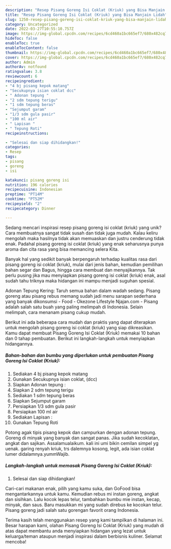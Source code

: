 ```yaml
---
description: "Resep Pisang Goreng Isi Coklat (Kriuk) yang Bisa Manjain Lidah"
title: "Resep Pisang Goreng Isi Coklat (Kriuk) yang Bisa Manjain Lidah"
slug: 1250-resep-pisang-goreng-isi-coklat-kriuk-yang-bisa-manjain-lidah
category: Uncategorized
date: 2022-03-27T10:55:10.757Z
image: https://img-global.cpcdn.com/recipes/6cd460a1bc665ef7/680x482cq70/pisang-goreng-isi-coklat-kriuk-foto-resep-utama.jpg
hideToc: false
enableToc: true
enableTocContent: false
thumbnail: https://img-global.cpcdn.com/recipes/6cd460a1bc665ef7/680x482cq70/pisang-goreng-isi-coklat-kriuk-foto-resep-utama.jpg
cover: https://img-global.cpcdn.com/recipes/6cd460a1bc665ef7/680x482cq70/pisang-goreng-isi-coklat-kriuk-foto-resep-utama.jpg
author: Admin
authorAv: notfound
ratingvalue: 3.8
reviewcount: 6
recipeingredient:
- "4 bj pisang kepok matang"
- "Secukupnya isian coklat dcc"
- " Adonan tepung "
- "2 sdm tepung terigu"
- "1 sdm tepung beras"
- "Sejumput garam"
- "1/3 sdm gula pasir"
- "100 ml air"
- " Lapisan "
- " Tepung Roti"
recipeinstructions:

- "Selesai dan siap dihidangkan!"
categories:
- Resep
tags:
- pisang
- goreng
- isi

katakunci: pisang goreng isi 
nutrition: 196 calories
recipecuisine: Indonesian
preptime: "PT14M"
cooktime: "PT52M"
recipeyield: "2"
recipecategory: Dinner

---
```





Sedang mencari inspirasi resep pisang goreng isi coklat (kriuk) yang unik? Cara membuatnya sangat tidak susah dan tidak juga mudah. Kalau keliru mengolah maka hasilnya tidak akan memuaskan dan justru cenderung tidak enak. Padahal pisang goreng isi coklat (kriuk) yang enak seharusnya punya aroma dan cita rasa yang bisa memancing selera Kita.





Banyak hal yang sedikit banyak berpengaruh terhadap kualitas rasa dari pisang goreng isi coklat (kriuk), mulai dari jenis bahan, kemudian pemilihan bahan segar dan Bagus, hingga cara membuat dan menyajikannya. Tak perlu pusing jika mau menyiapkan pisang goreng isi coklat (kriuk) enak,      asal sudah tahu triknya maka hidangan ini mampu menjadi suguhan spesial.














Adonan Tepung Kering: Taruh semua bahan dalam wadah sedang. Pisang goreng atau pisang rebus memang sudah jadi menu sarapan sederhana yang banyak dikonsumsi - Food - Okezone Lifestyle Njajan.com - Pisang adalah salah satu buah yang paling melimpah di Indonesia. Selain melimpah, cara menanam pisang cukup mudah.






Berikut ini ada beberapa cara mudah dan praktis yang dapat diterapkan untuk mengolah pisang goreng isi coklat (kriuk) yang siap dikreasikan. Kamu dapat membuat Pisang Goreng Isi Coklat (Kriuk) memakai 10 bahan dan 0 tahap pembuatan. Berikut ini langkah-langkah untuk menyiapkan hidangannya.

<!--inarticleads1-->

##### Bahan-bahan dan bumbu yang diperlukan untuk pembuatan Pisang Goreng Isi Coklat (Kriuk):

1. Sediakan 4 bj pisang kepok matang
1. Gunakan Secukupnya isian coklat, (dcc)
1. Siapkan  Adonan tepung :
1. Siapkan 2 sdm tepung terigu
1. Sediakan 1 sdm tepung beras
1. Siapkan Sejumput garam
1. Persiapkan 1/3 sdm gula pasir
1. Persiapkan 100 ml air
1. Sediakan  Lapisan :
1. Gunakan  Tepung Roti


Potong agak tipis pisang kepok dan campurkan dengan adonan tepung. Goreng di minyak yang banyak dan sangat panas. Jika sudah kecoklatan, angkat dan sajikan. Assalamualaikum. kali ini umi bikin cemilan simpel yg uenak. garing renyah kriuk, trs dalemnya kosong, legit, ada isian coklat lumer didalamnya.yummWajib. 

<!--inarticleads2-->

##### Langkah-langkah untuk memasak Pisang Goreng Isi Coklat (Kriuk):


1. Selesai dan siap dihidangkan!

Cari-cari makanan enak, pilih yang kamu suka, dan GoFood bisa mengantarkannya untuk kamu. Kemudian rebus mi instan goreng, angkat dan sisihkan. Lalu kocok lepas telur, tambahkan bumbu mie instan, kecap, minyak, dan saus. Baru masukkan mi yang sudah direbus ke kocokan telur. Pisang goreng jadi salah satu gorengan favorit orang Indonesia. 

Terima kasih telah menggunakan resep yang kami tampilkan di halaman ini. Besar harapan kami, olahan Pisang Goreng Isi Coklat (Kriuk) yang mudah di atas dapat membantu anda menyiapkan hidangan yang lezat untuk keluarga/teman ataupun menjadi inspirasi dalam berbisnis kuliner. Selamat mencoba!
